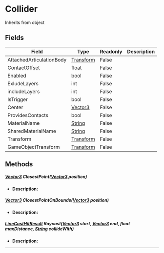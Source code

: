 # Collider
Inherits from object
## Fields
|Field|Type|Readonly|Description|
|---|---|---|---|
|AttachedArticulationBody|[Transform](../objects/Transform.md)|False||
|ContactOffset|float|False||
|Enabled|bool|False||
|ExludeLayers|int|False||
|includeLayers|int|False||
|IsTrigger|bool|False||
|Center|[Vector3](../objects/Vector3.md)|False||
|ProvidesContacts|bool|False||
|MaterialName|[String](../static/String.md)|False||
|SharedMaterialName|[String](../static/String.md)|False||
|Transform|[Transform](../objects/Transform.md)|False||
|GameObjectTransform|[Transform](../objects/Transform.md)|False||
## Methods
##### [Vector3](../objects/Vector3.md) ClosestPoint([Vector3](../objects/Vector3.md) position)
- **Description:** 
##### [Vector3](../objects/Vector3.md) ClosestPointOnBounds([Vector3](../objects/Vector3.md) position)
- **Description:** 
##### [LineCastHitResult](../objects/LineCastHitResult.md) Raycast([Vector3](../objects/Vector3.md) start, [Vector3](../objects/Vector3.md) end, float maxDistance, [String](../static/String.md) collideWith)
- **Description:** 

---

